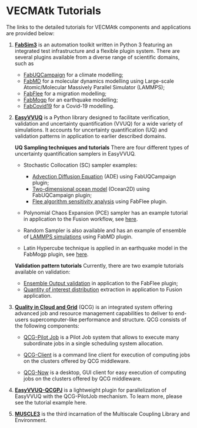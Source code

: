 # VECMAtk Tutorials

The links to the detailed tutorials for VECMAtk components and applications are provided below:

1. [**FabSim3**](https://fabsim3.readthedocs.io/en/latest/index.html) is an automation toolkit written in Python 3 featuring an integrated test infrastructure and a flexible plugin system. There are several plugins available from a diverse range of scientific domains, such as

   - [FabUQCampaign](https://github.com/wedeling/FabUQCampaign/blob/master/Tutorial_Setup.md) for a climate modelling;
   - [FabMD]( https://github.com/UCL-CCS/FabMD) for a molecular dynamics modelling using Large-scale Atomic/Molecular Massively Parallel Simulator (LAMMPS);
   - [FabFlee](https://github.com/djgroen/FabFlee/blob/master/doc/FabFlee.md) for a migration modelling;
   - [FabMogp](https://github.com/edaub/fabmogp/blob/master/Tutorial.rst) for an earthquake modelling;
   - [FabCovid19](https://github.com/djgroen/FabCovid19/blob/master/README.md) for a Covid-19 modelling.

2. [**EasyVVUQ**](https://easyvvuq.readthedocs.io/en/dev/index.html) is a Python library designed to facilitate verification, validation and uncertainty quantification (VVUQ) for a wide variety of simulations. It accounts for uncertainty quantification (UQ) and validation patterns in application to  earlier described domains.

   **UQ Sampling techniques and tutorials**
   There are four different types of uncertainty quantification samplers in EasyVVUQ. 

   - Stochastic Collocation (SC) sampler examples:

     - [Advection Diffusion Equation](https://github.com/wedeling/FabUQCampaign/blob/master/Tutorial_ADE.md) (ADE) using FabUQCampaign plugin;
     - [Two-dimensional ocean model](https://github.com/wedeling/FabUQCampaign/blob/master/Tutorial_ocean.md) (Ocean2D) using FabUQCampaign plugin;
     - [Flee algorithm sensitivity analysis](https://github.com/djgroen/FabFlee/blob/master/doc/TutorialSensitivity.md) using FabFlee plugin.
     
   - Polynomial Chaos Expansion (PCE) sampler has an example tutorial in application to the Fusion workflow, see [here](https://github.com/UCL-CCS/EasyVVUQ/blob/dev/docs/fusion_tutorial.rst).

   - Random Sampler is also available and has an example of ensemble of [LAMMPS simulations](https://github.com/UCL-CCS/FabMD/blob/master/doc/EasyVVUQ_FabMD_example.md) using FabMD plugin.
     
   - Latin Hypercube technique is applied in an earthquake model in the FabMogp plugin, see [here](https://github.com/edaub/vecma_workshop_tutorial/blob/master/Tutorial.rst).

   **Validation pattern tutorials**
   Currently, there are two example tutorials available on validation:

   - [Ensemble Output validation](https://github.com/djgroen/FabFlee/blob/master/doc/TutorialValidate.md) in application to the FabFlee plugin;
   - [Quantity of interest distribution](https://github.com/UCL-CCS/https://github.com/UCL-CCS/EasyVVUQ/blob/dev/docs/validate_similarities.rst) extraction in application to Fusion application.     

3. [**Quality in Cloud and Grid**](http://www.qoscosgrid.org) (QCG) is an integrated system offering advanced job and resource management capabilities to deliver to end-users supercomputer-like performance and structure. QCG consists of the following components:

   - [QCG-Pilot Job](https://qcg-pilotjob.readthedocs.io/en/latest/) is a Pilot Job system that allows to execute many subordinate jobs in a single scheduling system allocation.
  
   - [QCG-Client](http://www.qoscosgrid.org/trac/qcg-broker/wiki/client_user_guide) is a command line client for execution of computing jobs on the clusters offered by QCG middleware.

   - [QCG-Now](http://www.qoscosgrid.org/qcg-now/en/) is a desktop, GUI client for easy execution of computing jobs on the clusters offered by QCG middleware.

4. [**EasyVVUQ-QCGPJ**](https://easyvvuq-qcgpj.readthedocs.io/en/plugin/#) is a lightweight plugin for parallelization of EasyVVUQ with the QCG-PilotJob mechanism. To learn more, please see the tutorial example here.

5. [**MUSCLE3**](https://muscle3.readthedocs.io/) is the third incarnation of the Multiscale Coupling Library and Environment.
